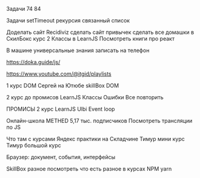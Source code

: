 Задачи 74 84

Задачи
setTimeout
рекурсия связанный список

Доделать сайт Recidiviz
сделать сайт привычек
сделать все домашки в СкилБокс
курс 2
Классы в LearnJS
Посмотреть книги про реакт

В машине универсальные знания записать на телефон

https://doka.guide/js/

https://www.youtube.com/@itgid/playlists

1 курс DOM
Сергей на Ютюбе
skillBox DOM

2 курс до промисов
LearnJS Классы Ошибки
Все повторить

ПРОМИСЫ
2 курс
LearnJS
Ulbi Event loop

Онлайн-школа METHED
5,17 тыс. подписчиков
Посмотреть трансляции по JS

Что там с курсами Яндекс практики на Складчине
Тимур мини курс
Тимур большой курс

Браузер: документ, события, интерфейсы

SkillBox разное
посмотреть что есть разное в курсах
NPM yarn
